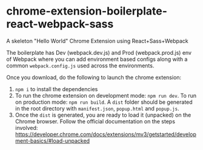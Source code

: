 # chrome-extension-boilerplate-react-webpack-sass
A skeleton "Hello World" Chrome Extension using React+Sass+Webpack

The boilerplate has Dev (webpack.dev.js) and Prod (webpack.prod.js) env of Webpack where you can add environment based configs along with a common `webpack.config.js` used across the environments.

Once you download, do the following to launch the chrome extension:
1. `npm i` to install the dependencies
2. To run the chrome extension on development mode: `npm run dev`. To run on production mode: `npm run build`. A `dist` folder should be generated in the root directory with `manifest.json`, `popup.html` and `popup.js`.
3. Once the `dist` is generated, you are ready to load it (unpacked) on the Chrome browser. Follow the official documentation on the steps involved: https://developer.chrome.com/docs/extensions/mv3/getstarted/development-basics/#load-unpacked
